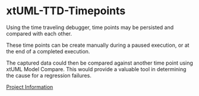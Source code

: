 # xtUML-TTD-Timepoints
  Using the time traveling debugger, time points may be persisted and compared with each other.

These time points can be create manually during a paused execution, or at the end of a completed execution. 

The captured data could then be compared against another time point using xtUML Model Compare.  This would provide a valuable tool in determining the cause for a regression failures.

  <a id="Project Information"></a>[Project Information](https://fmay-software.github.io/xtUML-TTD---Timepoints/)
  
